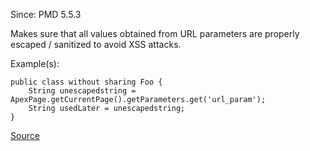Since: PMD 5.5.3

Makes sure that all values obtained from URL parameters are properly escaped / sanitized
to avoid XSS attacks.

Example(s):
```
public class without sharing Foo {
    String unescapedstring = ApexPage.getCurrentPage().getParameters.get('url_param');
    String usedLater = unescapedstring;
}
```

[Source](https://pmd.github.io/pmd-5.5.4/pmd-apex/rules/apex/security.html#ApexXSSFromURLParam)
